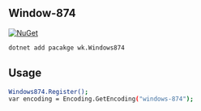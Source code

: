 ## Window-874

[![NuGet](https://img.shields.io/nuget/v/wk.Windows874.svg)](https://www.nuget.org/packages/wk.Windows874)

```bash
dotnet add pacakge wk.Windows874
```

## Usage

```bash
Windows874.Register();
var encoding = Encoding.GetEncoding("windows-874");
```